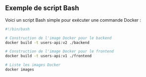 ## Exemple de script Bash

Voici un script Bash simple pour exécuter une commande Docker :

```bash
#!/bin/bash

# Construction de l'image Docker pour le backend
docker build -t users-api:v2 ./backend

# Construction de l'image Docker pour le frontend
docker build -t users-api:v1 ./frontend

# Liste les images Docker
docker images
